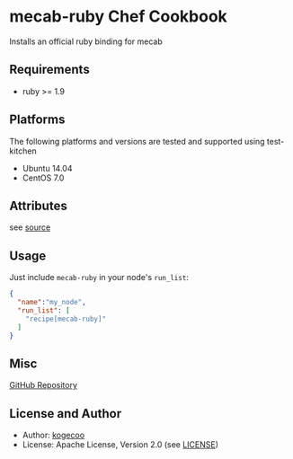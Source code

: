 mecab-ruby Chef Cookbook
=======================
Installs an official ruby binding for mecab

Requirements
---------
* ruby >= 1.9

Platforms
---------
The following platforms and versions are tested and supported using test-kitchen
* Ubuntu 14.04
* CentOS 7.0

Attributes
-----
see [source](attributes/default.rb)

Usage
-----
Just include `mecab-ruby` in your node's `run_list`:

```json
{
  "name":"my_node",
  "run_list": [
    "recipe[mecab-ruby]"
  ]
}
```

Misc
----
[GitHub Repository](http://github.com/kogecoo/chef-mecab-ruby)

License and Author
-------------------
- Author: [kogecoo](http://github.com/kogecoo)
- License: Apache License, Version 2.0 (see [LICENSE](LICENSE))
